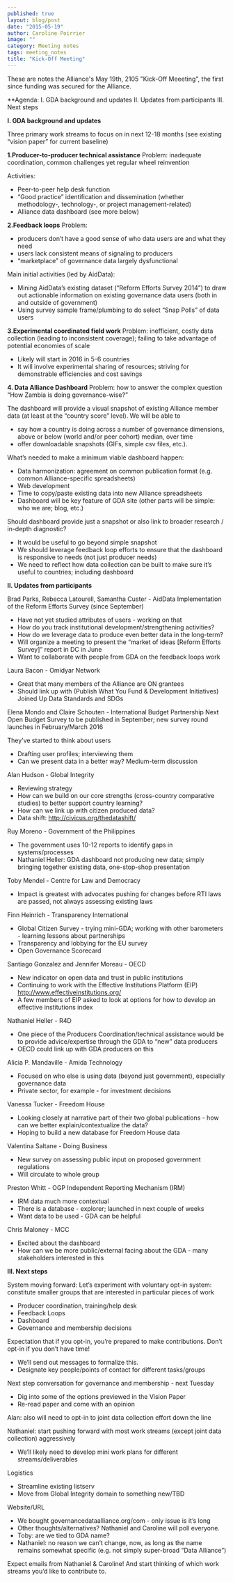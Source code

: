 ```yaml
---
published: true
layout: blog/post
date: "2015-05-19"
author: Caroline Poirrier
image: ""
category: Meeting notes
tags: meeting_notes
title: "Kick-Off Meeting"
---
```




These are notes the Alliance's May 19th, 2105 "Kick-Off Meeeting", the first since funding was secured for the Alliance. 

**Agenda: 
I. GDA background and updates
II. Updates from participants
III. Next steps

**I. GDA background and updates**

Three primary work streams to focus on in next 12-18 months (see existing “vision paper” for current baseline)

**1.Producer-to-producer technical assistance**
Problem: inadequate coordination, common challenges yet regular wheel reinvention

Activities: 
- Peer-to-peer help desk function
- “Good practice” identification and dissemination (whether methodology-, technology-, or project management-related)
- Alliance data dashboard (see more below)

**2.Feedback loops**
Problem: 
- producers don’t have a good sense of who data users are and what they need
- users lack consistent means of signaling to producers
- “marketplace” of governance data largely dysfunctional

Main initial activities (led by AidData):
- Mining AidData’s existing dataset (“Reform Efforts Survey 2014”) to draw out actionable information on existing governance data users (both in and outside of government)
- Using survey sample frame/plumbing to do select “Snap Polls” of data users 

**3.Experimental coordinated field work**
Problem: inefficient, costly data collection (leading to inconsistent coverage); failing to take advantage of potential economies of scale
- Likely will start in 2016 in 5-6 countries
- It will involve experimental sharing of resources; striving for demonstrable efficiencies and cost savings

**4. Data Alliance Dashboard**
Problem: how to answer the complex question “How Zambia is doing governance-wise?” 

The dashboard will provide a visual snapshot of existing Alliance member data (at least at the “country score” level). We will be able to 
- say how a country is doing across a number of governance dimensions, above or below (world and/or peer cohort) median, over time 
- offer downloadable snapshots (GIFs, simple csv files, etc.). 

What’s needed to make a minimum viable dashboard happen:
- Data harmonization: agreement on common publication format (e.g. common Alliance-specific spreadsheets)
- Web development
- Time to copy/paste existing data into new Alliance spreadsheets
- Dashboard will be key feature of GDA site (other parts will be simple: who we are; blog, etc.)

Should dashboard provide just a snapshot or also link to broader research / in-depth diagnostic?
- It would be useful to go beyond simple snapshot
- We  should leverage feedback loop efforts to ensure that the dashboard is responsive to needs  (not just producer needs) 
- We need to reflect how data collection can be built to make sure it’s useful to countries; including dashboard


**II. Updates from participants**

Brad Parks, Rebecca Latourell, Samantha Custer - AidData 
Implementation of the Reform Efforts Survey (since September)
- Have not yet studied attributes of users - working on that
- How do you track institutional development/strengthening activities?
- How do we leverage data to produce even better data in the long-term?
- Will organize a meeting to present the “market of ideas [Reform Efforts Survey]” report in DC in June
- Want to collaborate with people from GDA on the feedback loops work

Laura Bacon - Omidyar Network
- Great that many members of the Alliance are ON grantees  
- Should link up with (Publish What You Fund & Development Initiatives) Joined Up Data Standards and SDGs

Elena Mondo and Claire Schouten - International Budget Partnership
Next Open Budget Survey to be published in September; new survey round launches in February/March 2016

They’ve started to think about users
- Drafting user profiles; interviewing them
- Can we present data in a better way? Medium-term discussion

Alan Hudson - Global Integrity 
- Reviewing strategy
- How can we build on our core strengths (cross-country comparative studies) to better support country learning?
- How can we link up with citizen produced data? 
- Data shift: http://civicus.org/thedatashift/ 

Ruy Moreno - Government of the Philippines  
- The government uses 10-12 reports to identify gaps in systems/processes
- Nathaniel Heller: GDA dashboard not producing new data; simply bringing together existing data, one-stop-shop presentation

Toby Mendel - Centre for Law and Democracy
- Impact is greatest with advocates pushing for changes before RTI laws are passed, not always assessing existing laws

Finn Heinrich - Transparency International
- Global Citizen Survey - trying mini-GDA; working with other barometers - learning lessons about partnerships
- Transparency and lobbying for the EU survey
- Open Governance Scorecard

Santiago Gonzalez and Jennifer Moreau - OECD
- New indicator on open data and trust in public institutions
- Continuing to work with the Effective Institutions Platform (EIP)
http://www.effectiveinstitutions.org/ 
- A few members of EIP asked to look at options for how to develop an effective institutions index 

Nathaniel Heller - R4D
- One piece of the Producers Coordination/technical assistance would be to provide advice/expertise through the GDA to “new” data producers
- OECD could link up with GDA producers on this

Alicia P. Mandaville - Amida Technology
- Focused on who else is using data (beyond just government), especially governance data 
- Private sector, for example - for investment decisions

Vanessa Tucker - Freedom House
- Looking closely at narrative part of their two global publications - how can we better explain/contextualize the data?
- Hoping to build a new database for Freedom House data

Valentina Saltane - Doing Business
- New survey on assessing public input on proposed government regulations
- Will circulate to whole group

Preston Whitt - OGP Independent Reporting Mechanism (IRM)
- IRM data much more contextual
- There is a database - explorer; launched in next couple of weeks
- Want data to be used - GDA can be helpful 

Chris Maloney - MCC
- Excited about the dashboard 
- How can we be more public/external facing about the GDA - many stakeholders interested in this


**III. Next steps**

System moving forward: 
Let’s experiment with voluntary opt-in system: constitute smaller groups that are interested in particular pieces of work
- Producer coordination, training/help desk
- Feedback Loops
- Dashboard
- Governance and membership decisions 

Expectation that if you opt-in, you’re prepared to make contributions. Don’t opt-in if you don’t have time!
- We’ll send out messages to formalize this. 
- Designate key people/points of contact for different tasks/groups

Next step conversation for governance and membership - next Tuesday 
- Dig into some of the options previewed in the Vision Paper
- Re-read paper and come with an opinion

Alan: also will need to opt-in to joint data collection effort down the line

Nathaniel: start pushing forward with most work streams (except joint data collection) aggressively 
- We’ll likely need to develop mini work plans for different streams/deliverables

Logistics
- Streamline existing listserv
- Move from Global Integrity domain to something new/TBD 

Website/URL 
- We bought governancedataalliance.org/com - only issue is it’s long
- Other thoughts/alternatives? Nathaniel and Caroline will poll everyone.
- Toby: are we tied to GDA name?
- Nathaniel: no reason we can’t change, now, as long as the name remains somewhat specific (e.g. not simply super-broad “Data Alliance”)

Expect emails from Nathaniel & Caroline! And start thinking of which work streams you’d like to contribute to.
